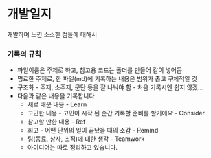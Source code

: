 # 개발일지

개발하며 느낀 소소한 점들에 대해서

### 기록의 규칙

- 파일이름은 주제로 하고, 참고용 코드는 폴더를 만들어 같이 넣어둠
- 명료한 주제로, 한 파일(md)에 기록하는 내용은 범위가 좁고 구체적일 것
- 구조화 - 주제, 소주제, 문단 등을 잘 나눠야 함 - 처음 기록시엔 쉽지 않겠...
- 다음과 같은 내용을 기록합니다
  - 새로 배운 내용 - Learn
  - 고민한 내용 - 고민이 시작 된 순간 기록할 준비를 할거에요 - Consider
  - 참고할 만한 내용 - Ref
  - 회고 - 어떤 단위의 일이 끝났을 때의 소감 - Remind
  - 팀(동료, 상사, 조직)에 대한 생각 - Teamwork 
  - 아이디어는 따로 정리하고 있습니다.
